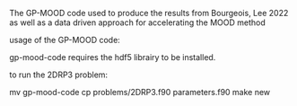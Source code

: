 The GP-MOOD code used to produce the results from Bourgeois, Lee 2022 as well as a data driven approach for accelerating the MOOD method


usage of the GP-MOOD code: 

gp-mood-code requires the hdf5 librairy to be installed.

to run the 2DRP3 problem:

mv gp-mood-code
cp problems/2DRP3.f90 parameters.f90
make new